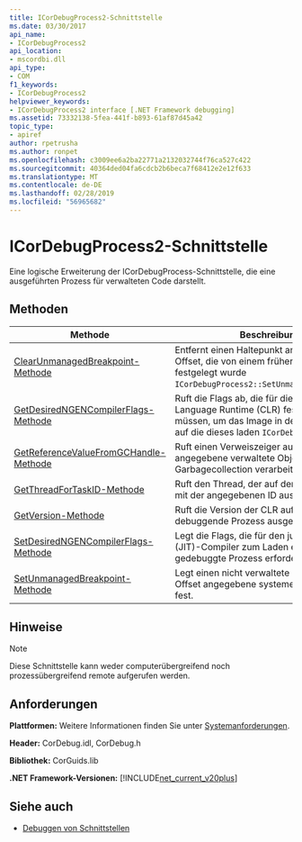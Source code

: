 ```yaml
---
title: ICorDebugProcess2-Schnittstelle
ms.date: 03/30/2017
api_name:
- ICorDebugProcess2
api_location:
- mscordbi.dll
api_type:
- COM
f1_keywords:
- ICorDebugProcess2
helpviewer_keywords:
- ICorDebugProcess2 interface [.NET Framework debugging]
ms.assetid: 73332138-5fea-441f-b893-61af87d45a42
topic_type:
- apiref
author: rpetrusha
ms.author: ronpet
ms.openlocfilehash: c3009ee6a2ba22771a2132032744f76ca527c422
ms.sourcegitcommit: 40364ded04fa6cdcb2b6beca7f68412e2e12f633
ms.translationtype: MT
ms.contentlocale: de-DE
ms.lasthandoff: 02/28/2019
ms.locfileid: "56965682"
---
```

# <a name="icordebugprocess2-interface"></a>ICorDebugProcess2-Schnittstelle
Eine logische Erweiterung der ICorDebugProcess-Schnittstelle, die eine ausgeführten Prozess für verwalteten Code darstellt.  
  
## <a name="methods"></a>Methoden  
  
|Methode|Beschreibung|  
|------------|-----------------|  
|[ClearUnmanagedBreakpoint-Methode](../../../../docs/framework/unmanaged-api/debugging/icordebugprocess2-clearunmanagedbreakpoint-method.md)|Entfernt einen Haltepunkt am angegebenen Offset, die von einem früheren Aufruf festgelegt wurde `ICorDebugProcess2::SetUnmanagedBreakpoint`.|  
|[GetDesiredNGENCompilerFlags-Methode](../../../../docs/framework/unmanaged-api/debugging/icordebugprocess2-getdesiredngencompilerflags-method.md)|Ruft die Flags ab, die für die common Language Runtime (CLR) festgelegt werden müssen, um das Image in den Prozess, der auf die dieses laden `ICorDebugProcess2`.|  
|[GetReferenceValueFromGCHandle-Methode](../../../../docs/framework/unmanaged-api/debugging/icordebugprocess2-getreferencevaluefromgchandle-method.md)|Ruft einen Verweiszeiger auf das angegebene verwaltete Objekt, das eine Garbagecollection verarbeitet hat.|  
|[GetThreadForTaskID-Methode](../../../../docs/framework/unmanaged-api/debugging/icordebugprocess2-getthreadfortaskid-method.md)|Ruft den Thread, der auf dem die Aufgabe mit der angegebenen ID ausgeführt wird.|  
|[GetVersion-Methode](../../../../docs/framework/unmanaged-api/debugging/icordebugprocess2-getversion-method.md)|Ruft die Version der CLR auf dem die zu debuggende Prozess ausgeführt wird.|  
|[SetDesiredNGENCompilerFlags-Methode](../../../../docs/framework/unmanaged-api/debugging/icordebugprocess2-setdesiredngencompilerflags-method.md)|Legt die Flags, die für den just-in-Time (JIT)-Compiler zum Laden eines Bilds in der gedebuggte Prozess erforderlich sind.|  
|[SetUnmanagedBreakpoint-Methode](../../../../docs/framework/unmanaged-api/debugging/icordebugprocess2-setunmanagedbreakpoint-method.md)|Legt einen nicht verwaltete Haltepunkt am Offset angegebene systemeigene Image fest.|  
  
## <a name="remarks"></a>Hinweise  
  
> [!NOTE]
>  Diese Schnittstelle kann weder computerübergreifend noch prozessübergreifend remote aufgerufen werden.  
  
## <a name="requirements"></a>Anforderungen  
 **Plattformen:** Weitere Informationen finden Sie unter [Systemanforderungen](../../../../docs/framework/get-started/system-requirements.md).  
  
 **Header:** CorDebug.idl, CorDebug.h  
  
 **Bibliothek:** CorGuids.lib  
  
 **.NET Framework-Versionen:** [!INCLUDE[net_current_v20plus](../../../../includes/net-current-v20plus-md.md)]  
  
## <a name="see-also"></a>Siehe auch
- [Debuggen von Schnittstellen](../../../../docs/framework/unmanaged-api/debugging/debugging-interfaces.md)
